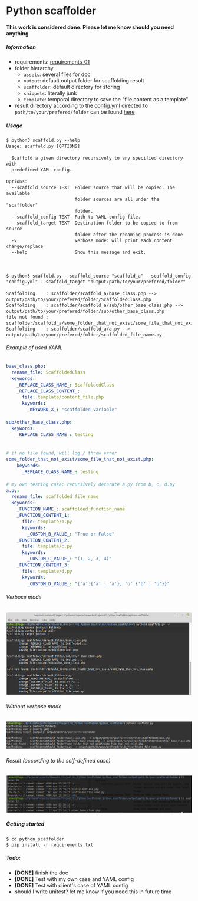 # Python scaffolder

**This work is considered done. Please let me know should you need anything**

##### Information
- requirements: [requirements_01](assets/requirements_01)
- folder hierarchy
  - `assets`: several files for doc
  - `output`: default output folder for scaffolding result
  - `scaffolder`: default directory for storing 
  - `snippets`: literally junk
  - `template`: temporal directory to save the "file content as a template"
- result directory according to the [config.yml](config.yml) directed to `path/to/your/prefered/folder` can be found [here](output/path/to/your/prefered/folder)

##### Usage
```
$ python3 scaffold.py --help
Usage: scaffold.py [OPTIONS]

  Scaffold a given directory recursively to any specified directory with
  predefined YAML config.

Options:
  --scaffold_source TEXT  Folder source that will be copied. The available
                          folder sources are all under the "scaffolder"
                          folder.
  --scaffold_config TEXT  Path to YAML config file.
  --scaffold_target TEXT  Destination folder to be copied to from source
                          folder after the renaming process is done
  -v                      Verbose mode: will print each content change/replace
  --help                  Show this message and exit.



$ python3 scaffold.py --scaffold_source "scaffold_a" --scaffold_config "config.yml" --scaffold_target "output/path/to/your/prefered/folder"

Scaffolding    : scaffolder/scaffold_a/base_class.php --> output/path/to/your/prefered/folder/ScaffoldedClass.php
Scaffolding    : scaffolder/scaffold_a/sub/other_base_class.php --> output/path/to/your/prefered/folder/sub/other_base_class.php
file not found : scaffolder/scaffold_a/some_folder_that_not_exist/some_file_that_not_exist.php
Scaffolding    : scaffolder/scaffold_a/a.py --> output/path/to/your/prefered/folder/scaffolded_file_name.py

```

###### Example of used YAML

```yaml
base_class.php:
  rename_file: ScaffoldedClass
  keywords:
    _REPLACE_CLASS_NAME_: ScaffoldedClass
    _REPLACE_CLASS_CONTENT_:
      file: template/content_file.php
      keywords:
        _KEYWORD_X_: "scaffolded_variable"

sub/other_base_class.php:
  keywords:
    _REPLACE_CLASS_NAME_: testing


# if no file found, will log / throw error
some_folder_that_not_exist/some_file_that_not_exist.php:
    keywords:
      _REPLACE_CLASS_NAME_: testing

# my own testing case: recursively decorate a.py from b, c, d.py
a.py:
  rename_file: scaffolded_file_name
  keywords:
    _FUNCTION_NAME_: scaffolded_function_name
    _FUNCTION_CONTENT_1:
      file: template/b.py
      keywords:
        _CUSTOM_B_VALUE_: "True or False"
    _FUNCTION_CONTENT_2:
      file: template/c.py
      keywords:
        _CUSTOM_C_VALUE_: "(1, 2, 3, 4)"
    _FUNCTION_CONTENT_3:
      file: template/d.py
      keywords:
        _CUSTOM_D_VALUE_: "{'a':{'a' : 'a'}, 'b':{'b' : 'b'}}"

```

###### Verbose mode
![](assets/verbose_mode_on.png)

###### Without verbose mode
![](assets/verbose_mode_off.png)

###### Result (according to the self-defined case)
![](assets/script_result_ll.png)


##### Getting started

```
$ cd python_scaffolder
$ pip install -r requirements.txt
```

##### Todo:
  - **[DONE]** finish the doc
  - **[DONE]** Test with my own case and YAML config
  - **[DONE]** Test with client's case of YAML config
  - should I write unitest? let me know if you need this in future time
